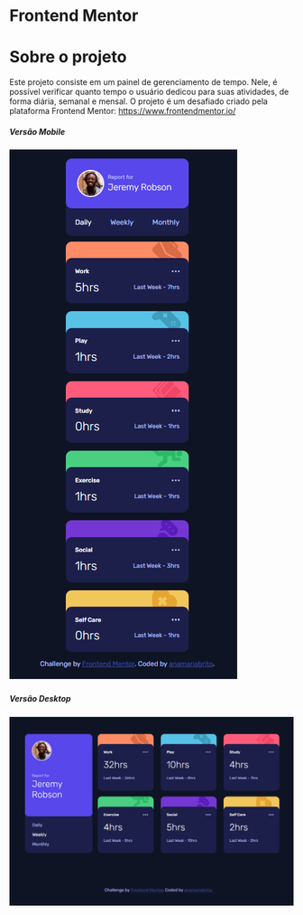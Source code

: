 # Frontend Mentor 

# Sobre o projeto 

Este projeto consiste em um painel de gerenciamento de tempo. Nele, é possível verificar quanto tempo o usuário dedicou para suas atividades, de forma diária, semanal e mensal. 
O projeto é um desafiado criado pela plataforma Frontend Mentor: https://www.frontendmentor.io/

<h5>Versão Mobile<h5>
<img src="./images/mobile-daily.png">


<h5>Versão Desktop<h5>
<img src="./images/desktop-weekly.png">

